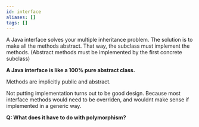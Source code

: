 ```yaml
---
id: interface
aliases: []
tags: []
---
```


A Java interface solves your multiple inheritance problem.
The solution is to make all the methods abstract.
That way, the subclass must implement the methods.
(Abstract methods must be implemented by the first concrete subclass)

**A Java interface is like a 100% pure abstract class.**

Methods are implicitly public and abstract.

Not putting implementation turns out to be good design.
Because most interface methods would need to be overriden,
and wouldnt make sense if implemented in a generic way.

**Q: What does it have to do with polymorphism?**
